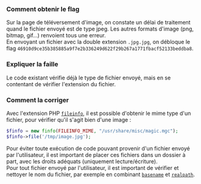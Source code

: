 ### Comment obtenir le flag
Sur la page de téléversement d'image, on constate un délai de traitement quand le fichier envoyé est de type jpeg. Les autres formats d'image (png, bitmap, gif...) renvoient tous une erreur.  
En envoyant un fichier avec la double extension `.jpg.jpg`, on débloque le flag `46910d9ce35b385885a9f7e2b336249d622f29b267a1771fbacf52133beddba8`.

### Expliquer la faille
Le code existant vérifie déjà le type de fichier envoyé, mais en se contentant de vérifier l'extension du fichier.

### Comment la corriger
Avec l'extension PHP [`fileinfo`](https://www.php.net/manual/en/book.fileinfo.php), il est possible d'obtenir le mime type d'un fichier, pour vérifier qu'il s'agit bien d'une image :
```PHP
$finfo = new finfo(FILEINFO_MIME, "/usr/share/misc/magic.mgc");
$finfo->file('/tmp/image.jpg');
```

Pour éviter toute exécution de code pouvant provenir d'un fichier envoyé par l'utilisateur, il est important de placer ces fichiers dans un dossier à part, avec les droits adéquats (uniquement lecture/écriture).  
Pour tout fichier envoyé par l'utilisateur, il est important de vérifier et nettoyer le nom du fichier, par exemple en combinant [`basename`](https://www.php.net/manual/en/function.basename.php) et [`realpath`](https://www.php.net/manual/en/function.realpath.php).